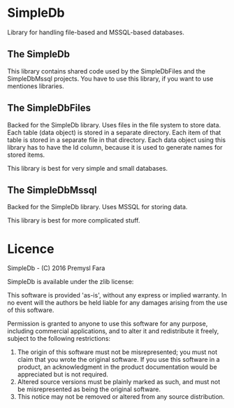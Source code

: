 # SimpleDb
Library for handling file-based and MSSQL-based databases.

## The SimpleDb
This library contains shared code used by the SimpleDbFiles and the SimpleDbMssql projects.
You have to use this library, if you want to use mentiones libraries.

## The SimpleDbFiles
Backed for the SimpleDb library. Uses files in the file system to store data. Each table
(data object) is stored in a separate directory. Each item of that table is stored in a 
separate file in that directory. Each data object using this library has to have the Id
column, because it is used to generate names for stored items.

This library is best for very simple and small databases.

## The SimpleDbMssql
Backed for the SimpleDb library. Uses MSSQL for storing data. 

This library is best for more complicated stuff.

# Licence

SimpleDb - (C) 2016 Premysl Fara 
 
SimpleDb is available under the zlib license:

This software is provided 'as-is', without any express or implied
warranty.  In no event will the authors be held liable for any damages
arising from the use of this software.

Permission is granted to anyone to use this software for any purpose,
including commercial applications, and to alter it and redistribute it
freely, subject to the following restrictions:

1. The origin of this software must not be misrepresented; you must not
   claim that you wrote the original software. If you use this software
   in a product, an acknowledgment in the product documentation would be
   appreciated but is not required.
2. Altered source versions must be plainly marked as such, and must not be
   misrepresented as being the original software.
3. This notice may not be removed or altered from any source distribution.
